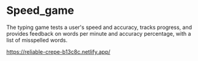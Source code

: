 # Speed_game


The typing game tests a user's speed and accuracy, tracks progress, and provides feedback on words per minute and accuracy percentage, with a list of misspelled words.

https://reliable-crepe-b13c8c.netlify.app/
